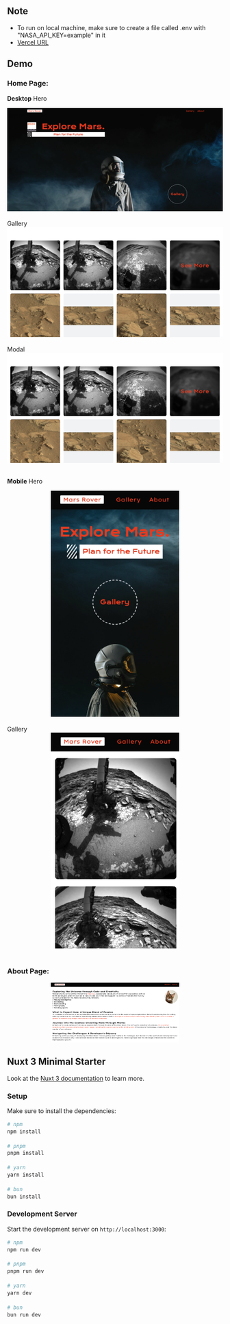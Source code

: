 ## Note

- To run on local machine, make sure to create a file called .env with "NASA_API_KEY=example" in it
- [Vercel URL](https://api-assignment-cyan.vercel.app/)

## Demo

### Home Page:

**Desktop**
Hero

<div align="center">
  <img src="./public/img/demo/hero-desktop.png" alt="Hero" width="600">
</div>
</br>
Gallery
<div align="center">
  <img src="./public/img/demo/gallery-desktop.png" alt="Gallery" width="600">
</div>
</br>
Modal
<div align="center">
  <img src="./public/img/demo/gallery-desktop.png" alt="Modal" width="600">
</div>
</br>

**Mobile**
Hero

<div align="center">
  <img src="./public/img/demo/hero-mobile.png" alt="Hero" width="300">
</div>
</br>
Gallery
<div align="center">
  <img src="./public/img/demo/gallery-mobile.png" alt="Gallery" width="300">
</div>
</br>

### About Page:

<div align="center">
  <img src="./public/img/demo/about.png" alt="About Page" width="300">
</div>

## Nuxt 3 Minimal Starter

Look at the [Nuxt 3 documentation](https://nuxt.com/docs/getting-started/introduction) to learn more.

### Setup

Make sure to install the dependencies:

```bash
# npm
npm install

# pnpm
pnpm install

# yarn
yarn install

# bun
bun install
```

### Development Server

Start the development server on `http://localhost:3000`:

```bash
# npm
npm run dev

# pnpm
pnpm run dev

# yarn
yarn dev

# bun
bun run dev
```
